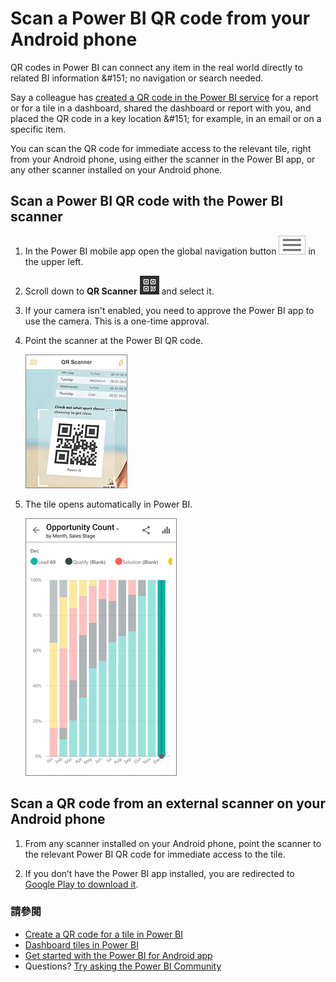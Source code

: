 <properties
   pageTitle="Scan a Power BI QR code from your Android phone"
   description="QR codes in Power BI can connect anything in the real world directly to related BI information in the Power BI mobile app, no search needed."
   services="powerbi"
   documentationCenter=""
   authors="maggiesMSFT"
   manager="mblythe"
   backup=""
   editor=""
   tags=""
   qualityFocus="no"
   qualityDate=""/>

<tags
   ms.service="powerbi"
   ms.devlang="NA"
   ms.topic="article"
   ms.tgt_pltfrm="NA"
   ms.workload="powerbi"
   ms.date="10/03/2016"
   ms.author="maggies"/>

# Scan a Power BI QR code from your Android phone

QR codes in Power BI can connect any item in the real world directly to related BI information &amp;#151; no navigation or search needed.

Say a colleague has <bpt id="p1">[</bpt>created a QR code in the Power BI service<ept id="p1">](powerbi-service-qr-code-for-tile.md)</ept> for a report or for a tile in a dashboard, shared the dashboard or report with you, and placed the QR code in a key location &amp;#151; for example, in an email or on a specific item. 

You can scan the QR code for immediate access to the relevant tile, right from your Android phone, using either the scanner in the Power BI app, or any other scanner installed on your Android phone.

## Scan a Power BI QR code with the Power BI scanner

1. In the Power BI mobile app open the global navigation button <ph id="ph1">![](media/powerbi-mobile-qr-code-for-android/power-bi-android-global-nav-icon.png)</ph> in the upper left. 

2. Scroll down to <bpt id="p1">**</bpt>QR Scanner<ept id="p1">**</ept> <ph id="ph1">![](media/powerbi-mobile-qr-code-for-android/power-bi-android-scanner-icon.png)</ph> and select it. 

3. If your camera isn't enabled, you need to approve the Power BI app to use the camera. This is a one-time approval. 

4. Point the scanner at the Power BI QR code. 

    ![](media/powerbi-mobile-qr-code-for-android/PBI_iPh_QRScan.png)

5. The tile opens automatically in Power BI.

    ![](media/powerbi-mobile-qr-code-for-android/power-bi-android-tile.png)


## Scan a QR code from an external scanner on your Android phone

1. From any scanner installed on your Android phone, point the scanner to the relevant Power BI QR code for immediate access to the tile. 

2. If you don’t have the Power BI app installed, you are redirected to <bpt id="p1">[</bpt>Google Play to download it<ept id="p1">](http://go.microsoft.com/fwlink/?LinkID=544867)</ept>. 

### 請參閱

- [Create a QR code for a tile in Power BI](powerbi-service-qr-code-for-tile.md)
- [Dashboard tiles in Power BI](powerbi-service-dashboard-tiles.md)
- [Get started with the Power BI for Android app](powerbi-mobile-android-app-get-started.md)
- Questions? [Try asking the Power BI Community](http://community.powerbi.com/)
